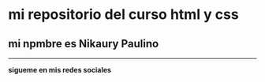 # mi repositorio del curso html y css

## mi npmbre es Nikaury Paulino

---
**sigueme en mis redes sociales**
